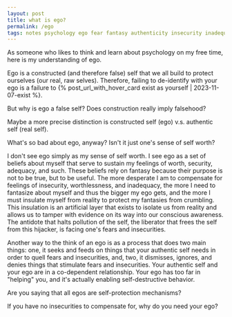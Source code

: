 ```yaml
---
layout: post
title: what is ego?
permalink: /ego
tags: notes psychology ego fear fantasy authenticity insecurity inadequacy honesty
---
```


As someone who likes to think and learn about psychology on my free time, here is my understanding of ego.
<!--more-->

Ego is a constructed (and therefore false) self that we all build to protect ourselves (our real, raw selves).
Therefore, failing to de-identify with your ego is a failure to {% post_url_with_hover_card exist as yourself | 2023-11-07-exist %}.

But why is ego a false self?
Does construction really imply falsehood?

Maybe a more precise distinction is constructed self (ego) v.s. authentic self (real self).

What's so bad about ego, anyway?
Isn't it just one's sense of self worth?

I don't see ego simply as my sense of self worth.
I see ego as a set of beliefs about myself that serve to sustain my feelings of worth, security, adequacy, and such.
These beliefs rely on fantasy because their purpose is not to be true, but to be useful.
The more desperate I am to compensate for feelings of insecurity, worthlessness, and inadequacy, the more I need to fantasize about myself and thus the bigger my ego gets, and the more I must insulate myself from reality to protect my fantasies from crumbling.
This insulation is an artificial layer that exists to isolate us from reality and allows us to tamper with evidence on its way into our conscious awareness.
The antidote that halts pollution of the self, the liberator that frees the self from this hijacker, is facing one's fears and insecurities.

Another way to the think of an ego is as a process that does two main things: one, it seeks and feeds on things that your authentic self needs in order to quell fears and insecurities, and, two, it dismisses, ignores, and denies things that stimulate fears and insecurities.
Your authentic self and your ego are in a co-dependent relationship.
Your ego has too far in "helping" you, and it's actually enabling self-destructive behavior.

Are you saying that all egos are self-protection mechanisms?

If you have no insecurities to compensate for, why do you need your ego?

